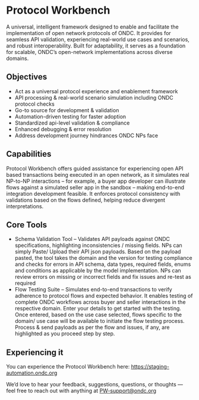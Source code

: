 # Protocol Workbench
A universal, intelligent framework designed to enable and facilitate the implementation of open network protocols of ONDC. It provides for seamless API validation, experiencing real-world use cases and scenarios, and robust interoperability. Built for adaptability, it serves as a foundation for scalable, ONDC’s open-network implementations across diverse domains.

## Objectives
- Act as a universal protocol experience and enablement framework
- API processing & real-world scenario simulation including ONDC protocol checks
- Go-to source for development & validation
- Automation-driven testing for faster adoption
- Standardized api-level validation & compliance
- Enhanced debugging & error resolution
- Address development journey hindrances ONDC NPs face

## Capabilities
Protocol Workbench offers guided assistance for experiencing open API based transactions being executed in an open network, as it simulates real NP-to-NP interactions – for example, a buyer app developer can illustrate flows against a simulated seller app in the sandbox – making end-to-end integration development feasible. It enforces protocol consistency with validations based on the flows defined, helping reduce divergent interpretations.

## Core Tools
- Schema Validation Tool – Validates API payloads against ONDC specifications, highlighting inconsistencies / missing fields. NPs can simply Paste/ Upload their API json payloads. Based on the payload pasted, the tool takes the domain and the version for testing compliance and checks for errors in API schema, data types, required fields, enums and conditions as applicable by the model implementation. NPs can review errors on missing or incorrect fields and fix issues and re-test as required 
- Flow Testing Suite – Simulates end-to-end transactions to verify adherence to protocol flows and expected behavior. It enables testing of complete ONDC workflows across buyer and seller interactions in the respective domain. Enter your details to get started with the testing. Once entered, based on the use case selected, flows specific to the domain/ use case will be available to initiate the flow testing process. Process & send payloads as per the flow and issues, if any, are highlighted as you proceed step by step.

## Experiencing it
You can experience the Protocol Workbench here: https://staging-automation.ondc.org

We’d love to hear your feedback, suggestions, questions, or thoughts — feel free to reach out with anything at PW-support@ondc.org
